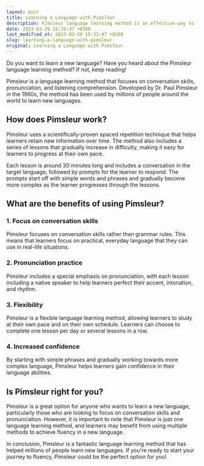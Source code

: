 ```yaml
---
layout: post
title: Learning a Language with Pimsleur
description: Pimsleur language learning method is an effective way to learn a new language. Read on to know how Pimsleur can help you achieve fluency in a new language.
date: 2023-03-29 15:33:47 +0300
last_modified_at: 2023-03-29 15:33:47 +0300
slug: learning-a-language-with-pimsleur
original: Learning a Language with Pimsleur
---
```


Do you want to learn a new language? Have you heard about the Pimsleur language learning method? If not, keep reading!

Pimsleur is a language learning method that focuses on conversation skills, pronunciation, and listening comprehension. Developed by Dr. Paul Pimsleur in the 1960s, the method has been used by millions of people around the world to learn new languages.

## How does Pimsleur work?

Pimsleur uses a scientifically-proven spaced repetition technique that helps learners retain new information over time. The method also includes a series of lessons that gradually increase in difficulty, making it easy for learners to progress at their own pace.

Each lesson is around 30 minutes long and includes a conversation in the target language, followed by prompts for the learner to respond. The prompts start off with simple words and phrases and gradually become more complex as the learner progresses through the lessons.

## What are the benefits of using Pimsleur?

### 1. Focus on conversation skills

Pimsleur focuses on conversation skills rather than grammar rules. This means that learners focus on practical, everyday language that they can use in real-life situations.

### 2. Pronunciation practice

Pimsleur includes a special emphasis on pronunciation, with each lesson including a native speaker to help learners perfect their accent, intonation, and rhythm.

### 3. Flexibility

Pimsleur is a flexible language learning method, allowing learners to study at their own pace and on their own schedule. Learners can choose to complete one lesson per day or several lessons in a row.

### 4. Increased confidence

By starting with simple phrases and gradually working towards more complex language, Pimsleur helps learners gain confidence in their language abilities.

## Is Pimsleur right for you?

Pimsleur is a great option for anyone who wants to learn a new language, particularly those who are looking to focus on conversation skills and pronunciation. However, it is important to note that Pimsleur is just one language learning method, and learners may benefit from using multiple methods to achieve fluency in a new language.

In conclusion, Pimsleur is a fantastic language learning method that has helped millions of people learn new languages. If you're ready to start your journey to fluency, Pimsleur could be the perfect option for you!